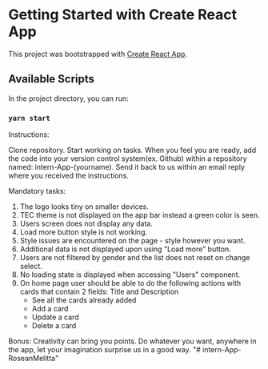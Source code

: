 # Getting Started with Create React App

This project was bootstrapped with [Create React App](https://github.com/facebook/create-react-app).

## Available Scripts

In the project directory, you can run:

### `yarn start`

Instructions:

Clone repository.
Start working on tasks.
When you feel you are ready, add the code into your version control system(ex. Github) within a repository named: intern-App-(yourname).
Send it back to us within an email reply where you received the instructions.

Mandatory tasks:

1. The logo looks tiny on smaller devices.
2. TEC theme is not displayed on the app bar instead a green color is seen.
3. Users screen does not display any data.
4. Load more button style is not working.
5. Style issues are encountered on the page - style however you want.
6. Additional data is not displayed upon using "Load more" button.
7. Users are not filtered by gender and the list does not reset on change select.
8. No loading state is displayed when accessing "Users" component.
9. On home page user should be able to do the following actions with cards that contain 2 fields: Title and Description
   - See all the cards already added
   - Add a card
   - Update a card
   - Delete a card

Bonus: Creativity can bring you points. Do whatever you want, anywhere in the app, let your imagination surprise us in a good way.
"# intern-App-RoseanMelitta" 
